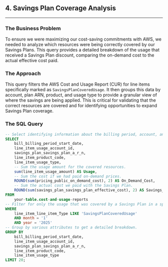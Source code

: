 ## **4. Savings Plan Coverage Analysis**
---

### **The Business Problem**

To ensure we were maximizing our cost-saving commitments with AWS, we needed to analyze which resources were being correctly covered by our Savings Plans. This query provides a detailed breakdown of the usage that received a Savings Plan discount, comparing the on-demand cost to the actual effective cost paid.

### **The Approach**

This query filters the AWS Cost and Usage Report (CUR) for line items specifically marked as `SavingsPlanCoveredUsage`. It then groups this data by account, plan ARN, product, and usage type to provide a granular view of where the savings are being applied. This is critical for validating that the correct resources are covered and for identifying opportunities to expand Savings Plan coverage.

### **The SQL Query**

```sql
-- Select identifying information about the billing period, account, and Savings Plan.
SELECT
    bill_billing_period_start_date,
    line_item_usage_account_id,
    savings_plan_savings_plan_a_r_n,
    line_item_product_code,
    line_item_usage_type,
    -- Sum the usage amount for the covered resources.
    sum(line_item_usage_amount) AS Usage,
    -- Sum the cost if we had paid on-demand prices.
    ROUND(sum(pricing_public_on_demand_cost), 2) AS On_Demand_Cost,
    -- Sum the actual cost we paid with the Savings Plan.
    ROUND(sum(savings_plan_savings_plan_effective_cost), 2) AS Savings_Plan_Cost
FROM
    your-table.cost-and-usage-reports
-- Filter for only the usage that was covered by a Savings Plan in a specific period.
WHERE
    line_item_line_item_Type LIKE 'SavingsPlanCoveredUsage'
    AND month = '1'
    AND year = '2025'
-- Group by various attributes to get a detailed breakdown.
GROUP BY
    bill_billing_period_start_date,
    line_item_usage_account_id,
    savings_plan_savings_plan_a_r_n,
    line_item_product_code,
    line_item_usage_type
LIMIT 20;